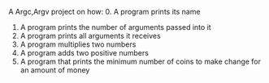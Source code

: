 A Argc,Argv project on how:
0. A program prints its name
1. A program prints the number of arguments passed into it
2. A program prints all arguments it receives
3. A program multiplies two numbers
4. A program adds two positive numbers
5. A program that prints the minimum number of coins to make change for an amount of money
